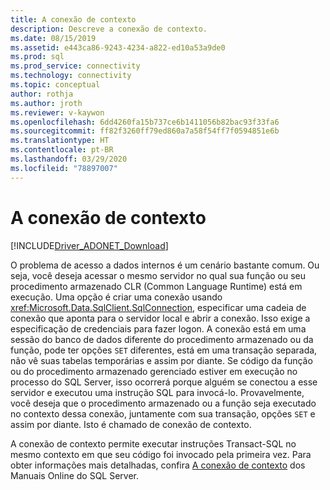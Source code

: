 ```yaml
---
title: A conexão de contexto
description: Descreve a conexão de contexto.
ms.date: 08/15/2019
ms.assetid: e443ca86-9243-4234-a822-ed10a53a9de0
ms.prod: sql
ms.prod_service: connectivity
ms.technology: connectivity
ms.topic: conceptual
author: rothja
ms.author: jroth
ms.reviewer: v-kaywon
ms.openlocfilehash: 6dd4260fa15b737ce6b1411056b82bac93f33fa6
ms.sourcegitcommit: ff82f3260ff79ed860a7a58f54ff7f0594851e6b
ms.translationtype: HT
ms.contentlocale: pt-BR
ms.lasthandoff: 03/29/2020
ms.locfileid: "78897007"
---
```

# <a name="the-context-connection"></a>A conexão de contexto

[!INCLUDE[Driver_ADONET_Download](../../../includes/driver_adonet_download.md)]

O problema de acesso a dados internos é um cenário bastante comum. Ou seja, você deseja acessar o mesmo servidor no qual sua função ou seu procedimento armazenado CLR (Common Language Runtime) está em execução. Uma opção é criar uma conexão usando <xref:Microsoft.Data.SqlClient.SqlConnection>, especificar uma cadeia de conexão que aponta para o servidor local e abrir a conexão. Isso exige a especificação de credenciais para fazer logon. A conexão está em uma sessão do banco de dados diferente do procedimento armazenado ou da função, pode ter opções `SET` diferentes, está em uma transação separada, não vê suas tabelas temporárias e assim por diante. Se código da função ou do procedimento armazenado gerenciado estiver em execução no processo do SQL Server, isso ocorrerá porque alguém se conectou a esse servidor e executou uma instrução SQL para invocá-lo. Provavelmente, você deseja que o procedimento armazenado ou a função seja executado no contexto dessa conexão, juntamente com sua transação, opções `SET` e assim por diante. Isto é chamado de conexão de contexto.  
  
A conexão de contexto permite executar instruções Transact-SQL no mesmo contexto em que seu código foi invocado pela primeira vez. Para obter informações mais detalhadas, confira [A conexão de contexto](https://go.microsoft.com/fwlink/?LinkId=115395) dos Manuais Online do SQL Server.
